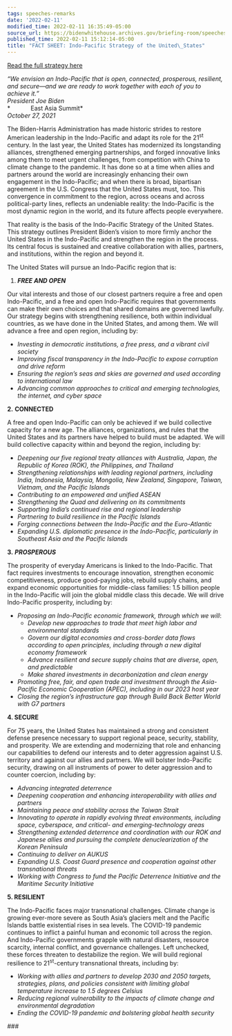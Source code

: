 ```yaml
---
tags: speeches-remarks
date: '2022-02-11'
modified_time: 2022-02-11 16:35:49-05:00
source_url: https://bidenwhitehouse.archives.gov/briefing-room/speeches-remarks/2022/02/11/fact-sheet-indo-pacific-strategy-of-the-united-states/
published_time: 2022-02-11 15:12:14-05:00
title: "FACT SHEET: Indo-Pacific Strategy of the United\_States"
---
```

 
[Read the full strategy
here](https://bidenwhitehouse.archives.gov/wp-content/uploads/2022/02/U.S.-Indo-Pacific-Strategy.pdf)

*“We envision an Indo-Pacific that is open, connected, prosperous,
resilient, and secure—and we are ready to work together with each of you
to achieve it.”*  
*President Joe Biden*  
*            East Asia Summit*  
*October 27, 2021*

The Biden-Harris Administration has made historic strides to restore
American leadership in the Indo-Pacific and adapt its role for the
21<sup>st</sup> century. In the last year, the United States has
modernized its longstanding alliances, strengthened emerging
partnerships, and forged innovative links among them to meet urgent
challenges, from competition with China to climate change to the
pandemic. It has done so at a time when allies and partners around the
world are increasingly enhancing their own engagement in the
Indo-Pacific; and when there is broad, bipartisan agreement in the U.S.
Congress that the United States must, too. This convergence in
commitment to the region, across oceans and across political-party
lines, reflects an undeniable reality: the Indo-Pacific is the most
dynamic region in the world, and its future affects people everywhere.  
  
That reality is the basis of the Indo-Pacific Strategy of the United
States. This strategy outlines President Biden’s vision to more firmly
anchor the United States in the Indo-Pacific and strengthen the region
in the process. Its central focus is sustained and creative
collaboration with allies, partners, and institutions, within the region
and beyond it.  
  
The United States will pursue an Indo-Pacific region that is:

1.  ***FREE AND OPEN***

Our vital interests and those of our closest partners require a free and
open Indo-Pacific, and a free and open Indo-Pacific requires that
governments can make their own choices and that shared domains are
governed lawfully. Our strategy begins with strengthening resilience,
both within individual countries, as we have done in the United States,
and among them. We will advance a free and open region, including by:

-   *Investing in democratic institutions, a free press, and a vibrant
    civil society*
-   *Improving fiscal transparency in the Indo-Pacific to expose
    corruption and drive reform*
-   *Ensuring the region’s seas and skies are governed and used
    according to international law*
-   *Advancing common approaches to critical and emerging technologies,
    the internet, and cyber space*

**2.** **CONNECTED**

A free and open Indo-Pacific can only be achieved if we build collective
capacity for a new age. The alliances, organizations, and rules that the
United States and its partners have helped to build must be adapted. We
will build collective capacity within and beyond the region, including
by: 

-   *Deepening our five regional treaty alliances with Australia, Japan,
    the Republic of Korea (ROK), the Philippines, and Thailand*
-   *Strengthening relationships with leading regional partners,
    including India, Indonesia, Malaysia, Mongolia, New Zealand,
    Singapore, Taiwan, Vietnam, and the Pacific Islands*
-   *Contributing to an empowered and unified ASEAN*
-   *Strengthening the Quad and delivering on its commitments*
-   *Supporting India’s continued rise and regional leadership*
-   *Partnering to build resilience in the Pacific Islands*
-   *Forging connections between the Indo-Pacific and the Euro-Atlantic*
-   *Expanding U.S. diplomatic presence in the Indo-Pacific,
    particularly in Southeast Asia and the Pacific Islands*

**3.** ***PROSPEROUS***

The prosperity of everyday Americans is linked to the Indo-Pacific. That
fact requires investments to encourage innovation, strengthen economic
competitiveness, produce good-paying jobs, rebuild supply chains, and
expand economic opportunities for middle-class families: 1.5 billion
people in the Indo-Pacific will join the global middle class this
decade. We will drive Indo-Pacific prosperity, including by:

-   *Proposing an Indo-Pacific economic framework, through which we
    will*:
    -   *Develop new approaches to trade that meet high labor and
        environmental standards*
    -   *Govern our digital economies and cross-border data flows
        according to open principles, including through a new digital
        economy framework*
    -   *Advance resilient and secure supply chains that are diverse,
        open, and predictable*
    -   *Make shared investments in decarbonization and clean energy*
-   *Promoting free, fair, and open trade and investment through the
    Asia-Pacific Economic Cooperation (APEC), including in our 2023 host
    year*
-   *Closing the region’s infrastructure gap through Build Back Better
    World with G7 partners*

**4. SECURE**

For 75 years, the United States has maintained a strong and consistent
defense presence necessary to support regional peace, security,
stability, and prosperity. We are extending and modernizing that role
and enhancing our capabilities to defend our interests and to deter
aggression against U.S. territory and against our allies and partners.
We will bolster Indo-Pacific security, drawing on all instruments of
power to deter aggression and to counter coercion, including by:

-   *Advancing integrated deterrence*
-   *Deepening cooperation and enhancing interoperability with allies
    and partners*
-   *Maintaining peace and stability across the Taiwan Strait*
-   *Innovating to operate in rapidly evolving threat environments,
    including space, cyberspace, and critical- and emerging-technology
    areas*
-   *Strengthening extended deterrence and coordination with our ROK and
    Japanese allies and pursuing the complete denuclearization of the
    Korean Peninsula*
-   *Continuing to deliver on AUKUS*
-   *Expanding U.S. Coast Guard presence and cooperation against other
    transnational threats*
-   *Working with Congress to fund the Pacific Deterrence Initiative and
    the Maritime Security Initiative*

**5. RESILIENT**

The Indo-Pacific faces major transnational challenges. Climate change is
growing ever-more severe as South Asia’s glaciers melt and the Pacific
Islands battle existential rises in sea levels. The COVID-19 pandemic
continues to inflict a painful human and economic toll across the
region. And Indo-Pacific governments grapple with natural disasters,
resource scarcity, internal conflict, and governance challenges. Left
unchecked, these forces threaten to destabilize the region. We will
build regional resilience to 21<sup>st</sup>-century transnational
threats, including by:

-   *Working with allies and partners to develop 2030 and 2050 targets,
    strategies, plans, and policies consistent with limiting global
    temperature increase to 1.5 degrees Celsius*
-   *Reducing regional vulnerability to the impacts of climate change
    and environmental degradation*
-   *Ending the COVID-19 pandemic and bolstering global health security*

\###
